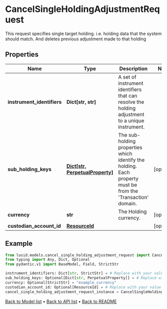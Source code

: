 # CancelSingleHoldingAdjustmentRequest

This request specifies single target holding. i.e. holding data that the system should match. And deletes previous adjustment made to that holding
## Properties
Name | Type | Description | Notes
------------ | ------------- | ------------- | -------------
**instrument_identifiers** | **Dict[str, str]** | A set of instrument identifiers that can resolve the holding adjustment to a unique instrument. | 
**sub_holding_keys** | [**Dict[str, PerpetualProperty]**](PerpetualProperty.md) | The sub-holding properties which identify the holding. Each property must be from the &#39;Transaction&#39; domain. | [optional] 
**currency** | **str** | The Holding currency. | [optional] 
**custodian_account_id** | [**ResourceId**](ResourceId.md) |  | [optional] 
## Example

```python
from lusid.models.cancel_single_holding_adjustment_request import CancelSingleHoldingAdjustmentRequest
from typing import Any, Dict, Optional
from pydantic.v1 import BaseModel, Field, StrictStr

instrument_identifiers: Dict[str, StrictStr] = # Replace with your value
sub_holding_keys: Optional[Dict[str, PerpetualProperty]] = # Replace with your value
currency: Optional[StrictStr] = "example_currency"
custodian_account_id: Optional[ResourceId] = # Replace with your value
cancel_single_holding_adjustment_request_instance = CancelSingleHoldingAdjustmentRequest(instrument_identifiers=instrument_identifiers, sub_holding_keys=sub_holding_keys, currency=currency, custodian_account_id=custodian_account_id)

```

[Back to Model list](../README.md#documentation-for-models) &#8226; [Back to API list](../README.md#documentation-for-api-endpoints) &#8226; [Back to README](../README.md)


